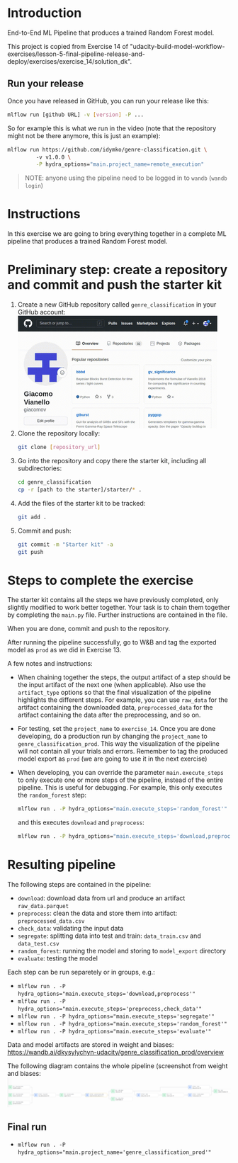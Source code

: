 # Introduction 

End-to-End ML Pipeline that produces a trained Random Forest model.

This project is copied from Exercise 14 of "udacity-build-model-workflow-exercises/lesson-5-final-pipeline-release-and-deploy/exercises/exercise_14/solution_dk".

## Run your release
Once you have released in GitHub, you can run your release like this:
```bash
mlflow run [github URL] -v [version] -P ...
```
So for example this is what we run in the video (note that the repository might not be there anymore, this is just an example):
```bash
mlflow run https://github.com/idymko/genre-classification.git \ 
         -v v1.0.0 \
         -P hydra_options="main.project_name=remote_execution"
```

> NOTE: anyone using the pipeline need to be logged in to ``wandb`` (``wandb login``)

# Instructions

In this exercise we are going to bring everything together in a complete ML pipeline that
produces a trained Random Forest model.

# Preliminary step: create a repository and commit and push the starter kit
1. Create a new GitHub repository called ``genre_classification`` in your GitHub account:
   ![screenshot](create_github_repo_opt.gif "screenshot")
2. Clone the repository locally:
   ```bash
   git clone [repository_url]
   ```
3. Go into the repository and copy there the starter kit, 
   including all subdirectories:
   ```bash
   cd genre_classification
   cp -r [path to the starter]/starter/* .
   ```
4. Add the files of the starter kit to be tracked:
   ```bash
   git add .
   ```
5. Commit and push:
   ```bash
   git commit -m "Starter kit" -a
   git push
   ```

# Steps to complete the exercise

The starter kit contains all the steps we have previously completed, only slightly modified to 
work better together. 
Your task is to chain them together by completing the ``main.py`` file. Further instructions 
are contained in the file.

When you are done, commit and push to the repository.

After running the pipeline successfully, go to W&B and tag the exported model as ``prod`` as
we did in Exercise 13.

A few notes and instructions:
* When chaining together the steps, the output artifact of a step should be the input artifact
  of the next one (when applicable). Also use the ``artifact_type`` options so that the final
  visualization of the pipeline highlights the different steps. For example, you can use
  ``raw_data`` for the artifact containing the downloaded data, ``preprocessed_data`` for the
  artifact containing the data after the preprocessing, and so on.
  
* For testing, set the ``project_name`` to ``exercise_14``. Once you are done
  developing, do a production run by changing the ``project_name`` to 
  ``genre_classification_prod``. This way the visualization of the pipeline will not contain 
  all your trials and errors. Remember to tag the produced model export as ``prod`` (we are going
  to use it in the next exercise)
  
* When developing, you can override the parameter ``main.execute_steps`` to only execute one or
  more steps of the pipeline, instead of the entire pipeline. This is useful for debugging. 
  For example, this only executes the ``random_forest`` step:
  ```bash
  mlflow run . -P hydra_options="main.execute_steps='random_forest'"
  ```
  and this executes ``download`` and ``preprocess``:
  ```bash
  mlflow run . -P hydra_options="main.execute_steps='download,preprocess'"
  ```

# Resulting pipeline

The following steps are contained in the pipeline: 
- ``download``: download data from url and produce an artifact ``raw_data.parquet``
- ``preprocess``: clean the data and store them into artifact: ``preprocessed_data.csv``
- ``check_data``: validating the input data
- ``segregate``: splitting data into test and train: ``data_train.csv`` and ``data_test.csv``
- ``random_forest``: running the model and storing to ``model_export`` directory
- ``evaluate``: testing the model

Each step can be run separetely or in groups, e.g.:
- ``mlflow run . -P hydra_options="main.execute_steps='download,preprocess'"``
- ``mlflow run . -P hydra_options="main.execute_steps='preprocess,check_data'"``
- ``mlflow run . -P hydra_options="main.execute_steps='segregate'"``
- ``mlflow run . -P hydra_options="main.execute_steps='random_forest'"``
- ``mlflow run . -P hydra_options="main.execute_steps='evaluate'"``

Data and model artifacts are stored in weight and biases:
https://wandb.ai/dkysylychyn-udacity/genre_classification_prod/overview

The following diagram contains the whole pipeline (screenshot from weight and biases:
  ![screenshot](full_ml_pipeline.png "screenshot")

## Final run

- ``mlflow run . -P hydra_options="main.project_name='genre_classification_prod'"``
